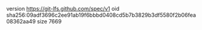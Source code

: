 version https://git-lfs.github.com/spec/v1
oid sha256:09adf3696c2ee91ab19f6bbbd0408cd5b7b3829b3df5580f2b06fea08362aa49
size 7669
